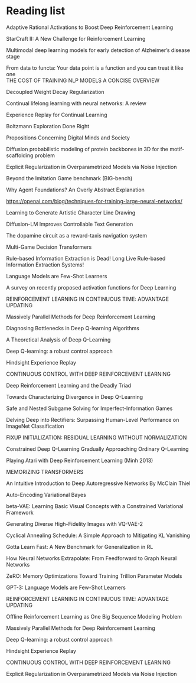 # Reading list

Adaptive Rational Activations to Boost Deep Reinforcement Learning

StarCraft II: A New Challenge for Reinforcement Learning

Multimodal deep learning models for early detection of Alzheimer’s disease stage

From data to functa: Your data point is a function and you can treat it like one          
THE COST OF TRAINING NLP MODELS A CONCISE OVERVIEW

Decoupled Weight Decay Regularization

Continual lifelong learning with neural networks: A review

Experience Replay for Continual Learning

Boltzmann Exploration Done Right

Propositions Concerning Digital Minds and Society

Diffusion probabilistic modeling of protein backbones in 3D for the motif-scaffolding problem

Explicit Regularization in Overparametrized Models via Noise Injection

Beyond the Imitation Game benchmark (BIG-bench)

Why Agent Foundations? An Overly Abstract Explanation

https://openai.com/blog/techniques-for-training-large-neural-networks/

Learning to Generate Artistic Character Line Drawing

Diffusion-LM Improves Controllable Text Generation

The dopamine circuit as a reward-taxis navigation system

Multi-Game Decision Transformers

Rule-based Information Extraction is Dead!
Long Live Rule-based Information Extraction Systems!

Language Models are Few-Shot Learners

A survey on recently proposed activation functions for Deep Learning

REINFORCEMENT LEARNING IN CONTINUOUS TIME:
ADVANTAGE UPDATING

Massively Parallel Methods for Deep Reinforcement Learning

Diagnosing Bottlenecks in Deep Q-learning Algorithms

A Theoretical Analysis of Deep Q-Learning

Deep Q-learning: a robust control approach

Hindsight Experience Replay

CONTINUOUS CONTROL WITH DEEP REINFORCEMENT LEARNING

Deep Reinforcement Learning and the Deadly Triad

Towards Characterizing Divergence in Deep Q-Learning

Safe and Nested Subgame Solving for Imperfect-Information Games

Delving Deep into Rectifiers:
Surpassing Human-Level Performance on ImageNet Classification

FIXUP INITIALIZATION:
RESIDUAL LEARNING WITHOUT NORMALIZATION

Constrained Deep Q-Learning Gradually Approaching Ordinary Q-Learning

Playing Atari with Deep Reinforcement Learning (Minh 2013)

MEMORIZING TRANSFORMERS

An Intuitive Introduction to Deep Autoregressive Networks By McClain Thiel

Auto-Encoding Variational Bayes

beta-VAE: Learning Basic Visual Concepts with a Constrained Variational Framework

Generating Diverse High-Fidelity Images with VQ-VAE-2

Cyclical Annealing Schedule: A Simple Approach to Mitigating KL Vanishing

Gotta Learn Fast: A New Benchmark for Generalization in RL

How Neural Networks Extrapolate: From Feedforward to Graph Neural Networks

ZeRO: Memory Optimizations Toward Training Trillion Parameter Models

GPT-3: Language Models are Few-Shot Learners

REINFORCEMENT LEARNING IN CONTINUOUS TIME: ADVANTAGE UPDATING

Offline Reinforcement Learning as One Big Sequence Modeling Problem

Massively Parallel Methods for Deep Reinforcement Learning

Deep Q-learning: a robust control approach

Hindsight Experience Replay

CONTINUOUS CONTROL WITH DEEP REINFORCEMENT LEARNING

Explicit Regularization in Overparametrized Models via Noise Injection

